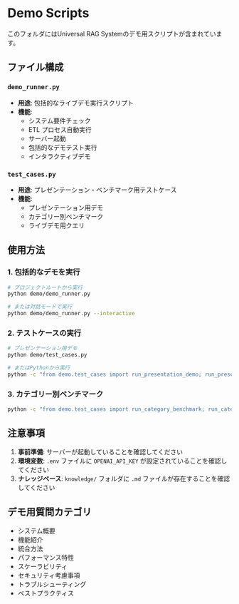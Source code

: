 # Demo Scripts

このフォルダにはUniversal RAG Systemのデモ用スクリプトが含まれています。

## ファイル構成

### `demo_runner.py`
- **用途**: 包括的なライブデモ実行スクリプト
- **機能**:
  - システム要件チェック
  - ETL プロセス自動実行
  - サーバー起動
  - 包括的なデモテスト実行
  - インタラクティブデモ

### `test_cases.py`
- **用途**: プレゼンテーション・ベンチマーク用テストケース
- **機能**:
  - プレゼンテーション用デモ
  - カテゴリー別ベンチマーク
  - ライブデモ用クエリ

## 使用方法

### 1. 包括的なデモを実行

```bash
# プロジェクトルートから実行
python demo/demo_runner.py

# または対話モードで実行
python demo/demo_runner.py --interactive
```

### 2. テストケースの実行

```bash
# プレゼンテーション用デモ
python demo/test_cases.py

# またはPythonから実行
python -c "from demo.test_cases import run_presentation_demo; run_presentation_demo()"
```

### 3. カテゴリー別ベンチマーク

```bash
python -c "from demo.test_cases import run_category_benchmark; run_category_benchmark()"
```

## 注意事項

1. **事前準備**: サーバーが起動していることを確認してください
2. **環境変数**: `.env` ファイルに `OPENAI_API_KEY` が設定されていることを確認してください
3. **ナレッジベース**: `knowledge/` フォルダに `.md` ファイルが存在することを確認してください

## デモ用質問カテゴリ

- システム概要
- 機能紹介
- 統合方法
- パフォーマンス特性
- スケーラビリティ
- セキュリティ考慮事項
- トラブルシューティング
- ベストプラクティス 